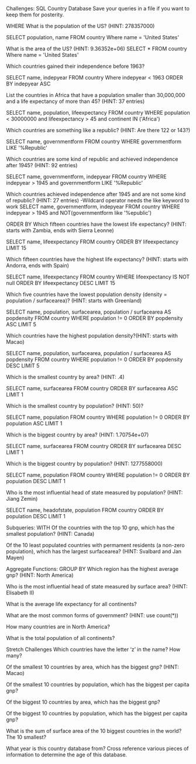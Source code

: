 Challenges: SQL Country Database
Save your queries in a file if you want to keep them for posterity.

WHERE
What is the population of the US? (HINT: 278357000)

SELECT population, name
FROM country
Where name = 'United States'

What is the area of the US? (HINT: 9.36352e+06)
SELECT \*
FROM country
Where name = 'United States'

Which countries gained their independence before 1963?

SELECT name, indepyear
FROM country
Where indepyear < 1963
ORDER BY indepyear ASC

List the countries in Africa that have a population smaller than 30,000,000 and a life expectancy of more than 45? (HINT: 37 entries)

SELECT name, population, lifeexpectancy
FROM country
WHERE population < 30000000 and lifeexpectancy > 45 and continent
IN ('Africa')

Which countries are something like a republic? (HINT: Are there 122 or 143?)

SELECT name, governmentform
FROM country
WHERE governmentform
LIKE '%Republic'

Which countries are some kind of republic and achieved independence after 1945? (HINT: 92 entries)

SELECT name, governmentform, indepyear
FROM country
WHERE indepyear > 1945 and governmentform
LIKE '%Republic'

Which countries achieved independence after 1945 and are not some kind of republic? (HINT: 27 entries)
-Wildcard operator needs the like keyword to work
SELECT name, governmentform, indepyear
FROM country
WHERE indepyear > 1945 and
NOT(governmentform like '%epublic')

ORDER BY
Which fifteen countries have the lowest life expectancy? (HINT: starts with Zambia, ends with Sierra Leonne)

SELECT name, lifeexpectancy
FROM country
ORDER BY lifeexpectancy
LIMIT 15

Which fifteen countries have the highest life expectancy? (HINT: starts with Andorra, ends with Spain)

SELECT name, lifeexpectancy
FROM country
WHERE lifeexpectancy IS NOT null
ORDER BY lifeexpectancy DESC
LIMIT 15

Which five countries have the lowest population density (density = population / surfacearea)? (HINT: starts with Greenland)

SELECT name, population, surfacearea,
population / surfacearea AS popdensity
FROM country
WHERE population != 0
ORDER BY popdensity ASC
LIMIT 5

Which countries have the highest population density?(HINT: starts with Macao)

SELECT name, population, surfacearea,
population / surfacearea AS popdensity
FROM country
WHERE population != 0
ORDER BY popdensity DESC
LIMIT 5

Which is the smallest country by area? (HINT: .4)

SELECT name, surfacearea
FROM country
ORDER BY surfacearea ASC
LIMIT 1

Which is the smallest country by population? (HINT: 50)?

SELECT name, population
FROM country
WHERE population != 0
ORDER BY population ASC
LIMIT 1

Which is the biggest country by area? (HINT: 1.70754e+07)

SELECT name, surfacearea
FROM country
ORDER BY surfacearea DESC
LIMIT 1

Which is the biggest country by population? (HINT: 1277558000)

SELECT name, population
FROM country
WHERE population != 0
ORDER BY population DESC
LIMIT 1

Who is the most influential head of state measured by population? (HINT: Jiang Zemin)

SELECT name, headofstate, population
FROM country
ORDER BY population DESC
LIMIT 1

Subqueries: WITH
Of the countries with the top 10 gnp, which has the smallest population? (HINT: Canada)

Of the 10 least populated countries with permament residents (a non-zero population), which has the largest surfacearea? (HINT: Svalbard and Jan Mayen)

Aggregate Functions: GROUP BY
Which region has the highest average gnp? (HINT: North America)

Who is the most influential head of state measured by surface area? (HINT: Elisabeth II)

What is the average life expectancy for all continents?

What are the most common forms of government? (HINT: use count(\*))

How many countries are in North America?

What is the total population of all continents?

Stretch Challenges
Which countries have the letter ‘z’ in the name? How many?

Of the smallest 10 countries by area, which has the biggest gnp? (HINT: Macao)

Of the smallest 10 countries by population, which has the biggest per capita gnp?

Of the biggest 10 countries by area, which has the biggest gnp?

Of the biggest 10 countries by population, which has the biggest per capita gnp?

What is the sum of surface area of the 10 biggest countries in the world? The 10 smallest?

What year is this country database from? Cross reference various pieces of information to determine the age of this database.
